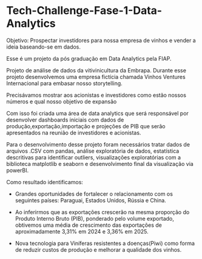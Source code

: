 # Tech-Challenge-Fase-1-Data-Analytics
Objetivo: Prospectar investidores para nossa empresa de vinhos e vender a ideia baseando-se em dados.

Esse é um projeto da pós graduação em Data Analytics pela FIAP.

Projeto de análise de dados da vitivinicultura da Embrapa. Durante esse projeto desenvolvemos uma empresa fictícia chamada Vinhos Ventures Internacional para embasar nosso storytelling.

Precisávamos mostrar aos acionistas e investidores como estão nossos números e qual nosso objetivo de expansão

Com isso foi criada uma área de data analytics que será responsável por desenvolver dashboards iniciais com dados de produção,exportação,importação e projeções de PIB que serão apresentados na reunião de investidores e acionistas.

Para o desenvolvimento desse projeto foram necessários tratar dados de arquivos .CSV com pandas, análise exploratória de dados, estatística descritivas para identificar outliers, visualizações exploratórias com a biblioteca matplotlib e seaborn e desenvolvimento final da visualização via powerBI.

Como resultado identificamos: 

- Grandes oportunidades de fortalecer o relacionamento com os seguintes países: Paraguai, Estados Unidos, Rússia e China.

- Ao inferirmos que as exportações crescerão na mesma proporção do Produto Interno Bruto (PIB), ponderado pelo volume exportado, obtivemos uma média de crescimento das exportações de aproximadamente 3,31% em 2024 e 3,36% em 2025.

- Nova tecnologia para Viníferas resistentes a doenças(Piwi) como forma de reduzir custos de produção e melhorar a qualidade dos vinhos.

